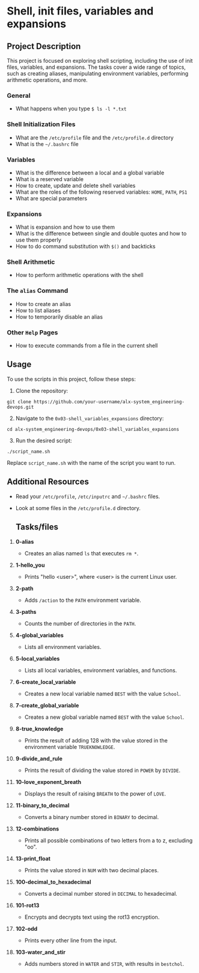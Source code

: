 # Shell, init files, variables and expansions

## Project Description
This project is focused on exploring shell scripting, including the use of init files, variables, and expansions. The tasks cover a wide range of topics, such as creating aliases, manipulating environment variables, performing arithmetic operations, and more.

### General
- What happens when you type `$ ls -l *.txt`

### Shell Initialization Files
- What are the `/etc/profile` file and the `/etc/profile.d` directory
- What is the `~/.bashrc` file

### Variables
- What is the difference between a local and a global variable
- What is a reserved variable
- How to create, update and delete shell variables
- What are the roles of the following reserved variables: `HOME`, `PATH`, `PS1`
- What are special parameters

### Expansions
- What is expansion and how to use them
- What is the difference between single and double quotes and how to use them properly
- How to do command substitution with `$()` and backticks

### Shell Arithmetic
- How to perform arithmetic operations with the shell

### The `alias` Command
- How to create an alias
- How to list aliases
- How to temporarily disable an alias

### Other `Help` Pages
- How to execute commands from a file in the current shell

## Usage
To use the scripts in this project, follow these steps:

1. Clone the repository:
```
git clone https://github.com/your-username/alx-system_engineering-devops.git
```

2. Navigate to the `0x03-shell_variables_expansions` directory:
```
cd alx-system_engineering-devops/0x03-shell_variables_expansions
```

3. Run the desired script:
```
./script_name.sh
```

Replace `script_name.sh` with the name of the script you want to run.

## Additional Resources
- Read your `/etc/profile`, `/etc/inputrc` and `~/.bashrc` files.
- Look at some files in the `/etc/profile.d` directory.

  ## Tasks/files

1. **0-alias**
   - Creates an alias named `ls` that executes `rm *`.

2. **1-hello_you**
   - Prints "hello \<user\>", where \<user\> is the current Linux user.

3. **2-path**
   - Adds `/action` to the `PATH` environment variable.

4. **3-paths**
   - Counts the number of directories in the `PATH`.

5. **4-global_variables**
   - Lists all environment variables.

6. **5-local_variables**
   - Lists all local variables, environment variables, and functions.

7. **6-create_local_variable**
   - Creates a new local variable named `BEST` with the value `School`.

8. **7-create_global_variable**
   - Creates a new global variable named `BEST` with the value `School`.

9. **8-true_knowledge**
   - Prints the result of adding 128 with the value stored in the environment variable `TRUEKNOWLEDGE`.

10. **9-divide_and_rule**
    - Prints the result of dividing the value stored in `POWER` by `DIVIDE`.

11. **10-love_exponent_breath**
    - Displays the result of raising `BREATH` to the power of `LOVE`.

12. **11-binary_to_decimal**
    - Converts a binary number stored in `BINARY` to decimal.

13. **12-combinations**
    - Prints all possible combinations of two letters from a to z, excluding "oo".

14. **13-print_float**
    - Prints the value stored in `NUM` with two decimal places.

15. **100-decimal_to_hexadecimal**
    - Converts a decimal number stored in `DECIMAL` to hexadecimal.

16. **101-rot13**
    - Encrypts and decrypts text using the rot13 encryption.

17. **102-odd**
    - Prints every other line from the input.

18. **103-water_and_stir**
    - Adds numbers stored in `WATER` and `STIR`, with results in `bestchol`.
